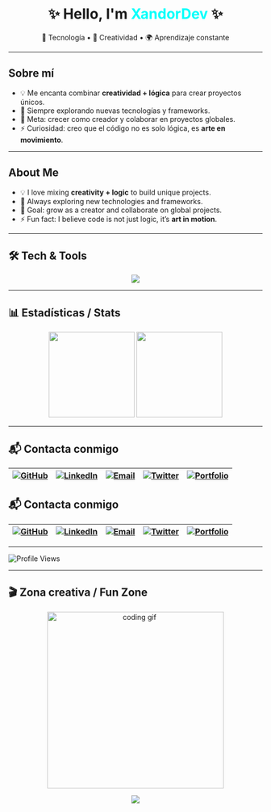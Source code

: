 
<h1 align="center">✨ Hello, I'm <span style="color:#00FFFB">XandorDev</span> ✨</h1>

<p align="center">
  🚀 Tecnología • 🎨 Creatividad • 🌍 Aprendizaje constante
</p>

---

## Sobre mí
- 💡 Me encanta combinar **creatividad + lógica** para crear proyectos únicos.  
- 🌱 Siempre explorando nuevas tecnologías y frameworks.  
- 🎯 Meta: crecer como creador y colaborar en proyectos globales.  
- ⚡ Curiosidad: creo que el código no es solo lógica, es **arte en movimiento**.  

---

## About Me
- 💡 I love mixing **creativity + logic** to build unique projects.  
- 🌱 Always exploring new technologies and frameworks.  
- 🎯 Goal: grow as a creator and collaborate on global projects.  
- ⚡ Fun fact: I believe code is not just logic, it’s **art in motion**.  

---

## 🛠️ Tech & Tools  

<p align="center">
  <img src="https://skillicons.dev/icons?i=js,ts,nodejs,react,express,python,git,github,vscode,linux&perline=5" />
</p>

---

## 📊 Estadísticas / Stats  

<p align="center">
  <img src="https://github-readme-stats.vercel.app/api?username=XandorDev&show_icons=true&theme=radical" height="170"/>
  <img src="https://github-readme-stats.vercel.app/api/top-langs/?username=XandorDev&layout=compact&theme=radical" height="170"/>
</p>

---

## 📬 Contacta conmigo  

| [![GitHub](https://img.shields.io/badge/GitHub-000?style=for-the-badge&logo=github&logoColor=white)](https://github.com/XandorDev) | [![LinkedIn](https://img.shields.io/badge/LinkedIn-0A66C2?style=for-the-badge&logo=linkedin&logoColor=white)](https://linkedin.com/in/tuusuario) | [![Email](https://img.shields.io/badge/Email-D14836?style=for-the-badge&logo=gmail&logoColor=white)](mailto:tuemail@gmail.com) | [![Twitter](https://img.shields.io/badge/Twitter-1DA1F2?style=for-the-badge&logo=twitter&logoColor=white)](https://twitter.com/tuusuario) | [![Portfolio](https://img.shields.io/badge/Portafolio-FF5722?style=for-the-badge&logo=firefox&logoColor=white)](https://tuportafolio.com) |
|---|---|---|---|---|

## 📬 Contacta conmigo  

<div align="center">

| [![GitHub](https://img.shields.io/badge/GitHub-000?style=for-the-badge&logo=github&logoColor=white)](https://github.com/XandorDev) | [![LinkedIn](https://img.shields.io/badge/LinkedIn-0A66C2?style=for-the-badge&logo=linkedin&logoColor=white)](https://linkedin.com/in/tuusuario) | [![Email](https://img.shields.io/badge/Email-D14836?style=for-the-badge&logo=gmail&logoColor=white)](mailto:tuemail@gmail.com) | [![Twitter](https://img.shields.io/badge/Twitter-1DA1F2?style=for-the-badge&logo=twitter&logoColor=white)](https://twitter.com/tuusuario) | [![Portfolio](https://img.shields.io/badge/Portafolio-FF5722?style=for-the-badge&logo=firefox&logoColor=white)](https://tuportafolio.com) |
|---|---|---|---|---|

</div>


---

![Profile Views](https://komarev.com/ghpvc/?username=XandorDev&label=Visitas&color=blue&style=flat)

---

## 🎬 Zona creativa / Fun Zone  

<p align="center">
  <img src="https://media.giphy.com/media/qgQUggAC3Pfv687qPC/giphy.gif" width="350" alt="coding gif"/>  
</p>

<p align="center">
  <img src="https://readme-typing-svg.herokuapp.com?size=25&color=00F7FF&center=true&vCenter=true&width=600&lines=💻+Coding+with+passion;🚀+Building+for+the+future;🌍+Sharing+knowledge+with+the+world;✨+Always+learning+something+new" />
</p>
